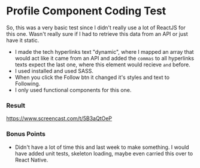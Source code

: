 # Profile Component Coding Test

So, this was a very basic test since I didn't really use a lot of ReactJS for this one. Wasn't really sure if I had to retrieve this data from an API or just have it static.

- I made the tech hyperlinks text "dynamic", where I mapped an array that would act like it came from an API and added the `commas` to all hyperlinks texts expect the last one, where this element would recieve `and` before.
- I used installed and used SASS.
- When you click the Follow btn it changed it's styles and text to Following.
- I only used functional components for this one.

### Result

https://www.screencast.com/t/5B3aQtOeP

### Bonus Points

- Didn't have a lot of time this and last week to make something. I would have added unit tests, skeleton loading, maybe even carried this over to React Native.
